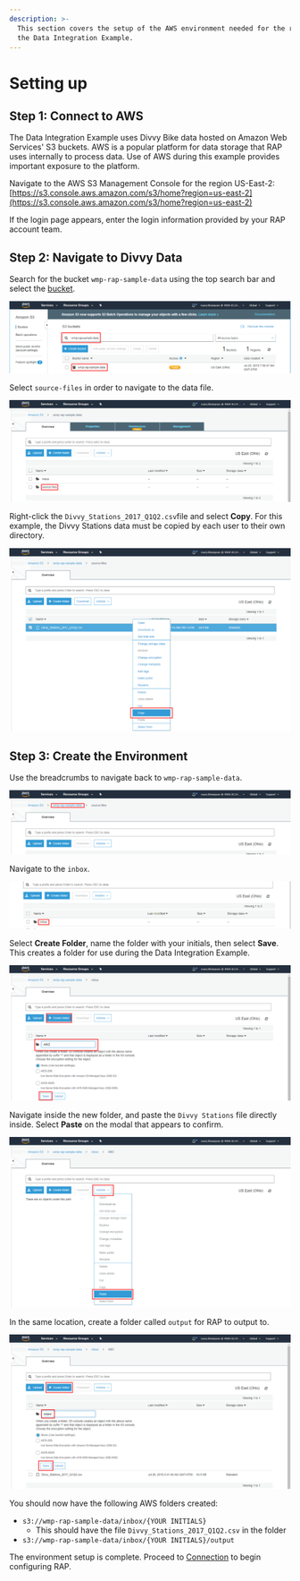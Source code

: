 ```yaml
---
description: >-
  This section covers the setup of the AWS environment needed for the rest of
  the Data Integration Example.
---
```


# Setting up

## Step 1: Connect to AWS

The Data Integration Example uses Divvy Bike data hosted on Amazon Web Services' S3 buckets. AWS is a popular platform for data storage that RAP uses internally to process data. Use of AWS during this example provides important exposure to the platform.

Navigate to the AWS S3 Management Console for the region US-East-2: [https://s3.console.aws.amazon.com/s3/home?region=us-east-2](https://s3.console.aws.amazon.com/s3/home?region=us-east-2)

If the login page appears, enter the login information provided by your RAP account team.

## Step 2: Navigate to Divvy Data

Search for the bucket `wmp-rap-sample-data` using the top search bar and select the [bucket](https://s3.console.aws.amazon.com/s3/buckets/wmp-rap-sample-data/?region=us-east-2&tab=overview).

![S3 Bucket Search](../../.gitbook/assets/image%20%28125%29.png)

Select `source-files` in order to navigate to the data file.

![Locate Source Data](../../.gitbook/assets/image%20%28174%29.png)

Right-click the `Divvy_Stations_2017_Q1Q2.csv`file and select **Copy**. For this example, the Divvy Stations data must be copied by each user to their own directory.

![Copy Divvy Stations](../../.gitbook/assets/image%20%2860%29.png)

## Step 3: Create the Environment

Use the breadcrumbs to navigate back to `wmp-rap-sample-data`.

![Navigation to wmp-rap-sample-data](../../.gitbook/assets/image%20%2839%29.png)

Navigate to the `inbox`.

![Inbox](../../.gitbook/assets/image%20%284%29.png)

Select **Create Folder**, name the folder with your initials, then select **Save**. This creates a folder for use during the Data Integration Example.

![Create Main Folder](../../.gitbook/assets/image%20%28137%29.png)

Navigate inside the new folder, and paste the `Divvy Stations` file directly inside. Select **Paste** on the modal that appears to confirm.

![Paste Divvy Stations](../../.gitbook/assets/image%20%28145%29.png)

In the same location, create a folder called `output` for RAP to output to.

![Create Output Folder](../../.gitbook/assets/image%20%2867%29.png)

You should now have the following AWS folders created:

* `s3://wmp-rap-sample-data/inbox/{YOUR INITIALS}`
  * This should have the file `Divvy_Stations_2017_Q1Q2.csv` in the folder
* `s3://wmp-rap-sample-data/inbox/{YOUR INITIALS}/output`

The environment setup is complete. Proceed to [Connection](connection.md) to begin configuring RAP.

